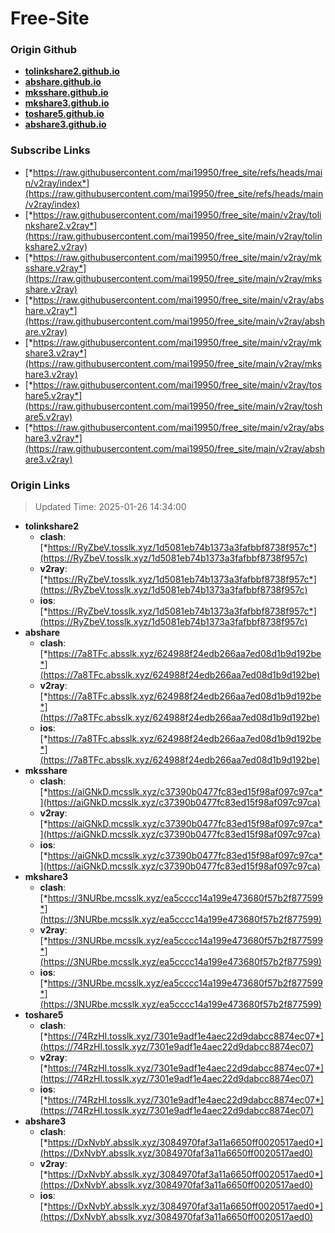 # Free-Site

### Origin Github

- [**tolinkshare2.github.io**](https://github.com/tolinkshare2/tolinkshare2.github.io)
- [**abshare.github.io**](https://github.com/abshare/abshare.github.io)
- [**mksshare.github.io**](https://github.com/mksshare/mksshare.github.io)
- [**mkshare3.github.io**](https://github.com/mkshare3/mkshare3.github.io)
- [**toshare5.github.io**](https://github.com/toshare5/toshare5.github.io)
- [**abshare3.github.io**](https://github.com/abshare3/abshare3.github.io)

### Subscribe Links

- [*https://raw.githubusercontent.com/mai19950/free_site/refs/heads/main/v2ray/index*](https://raw.githubusercontent.com/mai19950/free_site/refs/heads/main/v2ray/index)
- [*https://raw.githubusercontent.com/mai19950/free_site/main/v2ray/tolinkshare2.v2ray*](https://raw.githubusercontent.com/mai19950/free_site/main/v2ray/tolinkshare2.v2ray)
- [*https://raw.githubusercontent.com/mai19950/free_site/main/v2ray/mksshare.v2ray*](https://raw.githubusercontent.com/mai19950/free_site/main/v2ray/mksshare.v2ray)
- [*https://raw.githubusercontent.com/mai19950/free_site/main/v2ray/abshare.v2ray*](https://raw.githubusercontent.com/mai19950/free_site/main/v2ray/abshare.v2ray)
- [*https://raw.githubusercontent.com/mai19950/free_site/main/v2ray/mkshare3.v2ray*](https://raw.githubusercontent.com/mai19950/free_site/main/v2ray/mkshare3.v2ray)
- [*https://raw.githubusercontent.com/mai19950/free_site/main/v2ray/toshare5.v2ray*](https://raw.githubusercontent.com/mai19950/free_site/main/v2ray/toshare5.v2ray)
- [*https://raw.githubusercontent.com/mai19950/free_site/main/v2ray/abshare3.v2ray*](https://raw.githubusercontent.com/mai19950/free_site/main/v2ray/abshare3.v2ray)

### Origin Links

> Updated Time: 2025-01-26 14:34:00

- **tolinkshare2**
  - **clash**: [*https://RyZbeV.tosslk.xyz/1d5081eb74b1373a3fafbbf8738f957c*](https://RyZbeV.tosslk.xyz/1d5081eb74b1373a3fafbbf8738f957c)
  - **v2ray**: [*https://RyZbeV.tosslk.xyz/1d5081eb74b1373a3fafbbf8738f957c*](https://RyZbeV.tosslk.xyz/1d5081eb74b1373a3fafbbf8738f957c)
  - **ios**: [*https://RyZbeV.tosslk.xyz/1d5081eb74b1373a3fafbbf8738f957c*](https://RyZbeV.tosslk.xyz/1d5081eb74b1373a3fafbbf8738f957c)
- **abshare**
  - **clash**: [*https://7a8TFc.absslk.xyz/624988f24edb266aa7ed08d1b9d192be*](https://7a8TFc.absslk.xyz/624988f24edb266aa7ed08d1b9d192be)
  - **v2ray**: [*https://7a8TFc.absslk.xyz/624988f24edb266aa7ed08d1b9d192be*](https://7a8TFc.absslk.xyz/624988f24edb266aa7ed08d1b9d192be)
  - **ios**: [*https://7a8TFc.absslk.xyz/624988f24edb266aa7ed08d1b9d192be*](https://7a8TFc.absslk.xyz/624988f24edb266aa7ed08d1b9d192be)
- **mksshare**
  - **clash**: [*https://aiGNkD.mcsslk.xyz/c37390b0477fc83ed15f98af097c97ca*](https://aiGNkD.mcsslk.xyz/c37390b0477fc83ed15f98af097c97ca)
  - **v2ray**: [*https://aiGNkD.mcsslk.xyz/c37390b0477fc83ed15f98af097c97ca*](https://aiGNkD.mcsslk.xyz/c37390b0477fc83ed15f98af097c97ca)
  - **ios**: [*https://aiGNkD.mcsslk.xyz/c37390b0477fc83ed15f98af097c97ca*](https://aiGNkD.mcsslk.xyz/c37390b0477fc83ed15f98af097c97ca)
- **mkshare3**
  - **clash**: [*https://3NURbe.mcsslk.xyz/ea5cccc14a199e473680f57b2f877599*](https://3NURbe.mcsslk.xyz/ea5cccc14a199e473680f57b2f877599)
  - **v2ray**: [*https://3NURbe.mcsslk.xyz/ea5cccc14a199e473680f57b2f877599*](https://3NURbe.mcsslk.xyz/ea5cccc14a199e473680f57b2f877599)
  - **ios**: [*https://3NURbe.mcsslk.xyz/ea5cccc14a199e473680f57b2f877599*](https://3NURbe.mcsslk.xyz/ea5cccc14a199e473680f57b2f877599)
- **toshare5**
  - **clash**: [*https://74RzHI.tosslk.xyz/7301e9adf1e4aec22d9dabcc8874ec07*](https://74RzHI.tosslk.xyz/7301e9adf1e4aec22d9dabcc8874ec07)
  - **v2ray**: [*https://74RzHI.tosslk.xyz/7301e9adf1e4aec22d9dabcc8874ec07*](https://74RzHI.tosslk.xyz/7301e9adf1e4aec22d9dabcc8874ec07)
  - **ios**: [*https://74RzHI.tosslk.xyz/7301e9adf1e4aec22d9dabcc8874ec07*](https://74RzHI.tosslk.xyz/7301e9adf1e4aec22d9dabcc8874ec07)
- **abshare3**
  - **clash**: [*https://DxNvbY.absslk.xyz/3084970faf3a11a6650ff0020517aed0*](https://DxNvbY.absslk.xyz/3084970faf3a11a6650ff0020517aed0)
  - **v2ray**: [*https://DxNvbY.absslk.xyz/3084970faf3a11a6650ff0020517aed0*](https://DxNvbY.absslk.xyz/3084970faf3a11a6650ff0020517aed0)
  - **ios**: [*https://DxNvbY.absslk.xyz/3084970faf3a11a6650ff0020517aed0*](https://DxNvbY.absslk.xyz/3084970faf3a11a6650ff0020517aed0)
